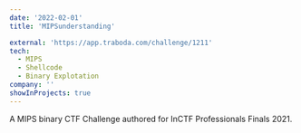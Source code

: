 ```yaml
---
date: '2022-02-01'
title: 'MIPSunderstanding'

external: 'https://app.traboda.com/challenge/1211'
tech:
  - MIPS 
  - Shellcode 
  - Binary Explotation
company: ''
showInProjects: true
---
```


A MIPS binary CTF Challenge authored for InCTF Professionals Finals 2021.